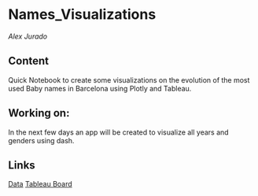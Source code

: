 # Names_Visualizations

*Alex Jurado*


## Content

Quick Notebook to create some visualizations on the evolution of the most used Baby names in Barcelona using Plotly and Tableau. 

## Working on: 

In the next few days an app will be created to visualize all years and genders using dash. 

## Links

[Data](https://www.kaggle.com/xvivancos/barcelona-data-sets?select=most_frequent_names.csv)
[Tableau Board](https://public.tableau.com/views/Babynames_16164135532960/Dashboard1?:language=en&:display_count=y&:origin=viz_share_link)